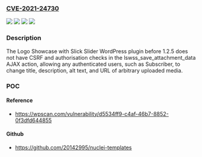 ### [CVE-2021-24730](https://cve.mitre.org/cgi-bin/cvename.cgi?name=CVE-2021-24730)
![](https://img.shields.io/static/v1?label=Product&message=Logo%20Showcase%20with%20Slick%20Slider%20%E2%80%93%20Logo%20Carousel%2C%20Logo%20Slider%20%26%20Logo%20Grid&color=blue)
![](https://img.shields.io/static/v1?label=Version&message=1.2.5%3C%201.2.5%20&color=brighgreen)
![](https://img.shields.io/static/v1?label=Vulnerability&message=CWE-352%20Cross-Site%20Request%20Forgery%20(CSRF)&color=brighgreen)
![](https://img.shields.io/static/v1?label=Vulnerability&message=CWE-862%20Missing%20Authorization&color=brighgreen)

### Description

The Logo Showcase with Slick Slider WordPress plugin before 1.2.5 does not have CSRF and authorisation checks in the lswss_save_attachment_data AJAX action, allowing any authenticated users, such as Subscriber, to change title, description, alt text, and URL of arbitrary uploaded media.

### POC

#### Reference
- https://wpscan.com/vulnerability/d5534ff9-c4af-46b7-8852-0f3dfd644855

#### Github
- https://github.com/20142995/nuclei-templates

